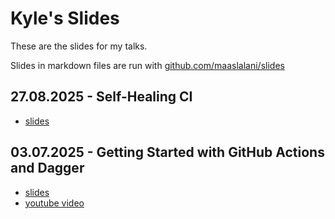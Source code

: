 # Kyle's Slides

These are the slides for my talks.

Slides in markdown files are run with [github.com/maaslalani/slides](https://github.com/maaslalani/slides)

## 27.08.2025 - Self-Healing CI

- [slides](./self_healing_ci.md)

## 03.07.2025 - Getting Started with GitHub Actions and Dagger

- [slides](./gha_intro.md)
- [youtube video](https://www.youtube.com/watch?v=Ahg-3_Ok-rY)
